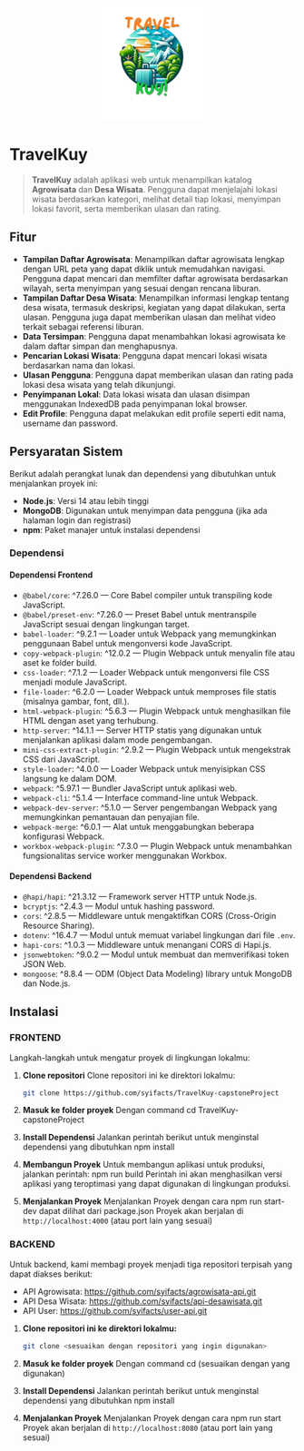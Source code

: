 <div align="center">
  <img src="./dist/icons/icon.png" alt="TravelKuy" width="200" />
</div>

# TravelKuy

> **TravelKuy** adalah aplikasi web untuk menampilkan katalog **Agrowisata** dan **Desa Wisata**. Pengguna dapat menjelajahi lokasi wisata berdasarkan kategori, melihat detail tiap lokasi, menyimpan lokasi favorit, serta memberikan ulasan dan rating.

## Fitur

- **Tampilan Daftar Agrowisata**: Menampilkan daftar agrowisata lengkap dengan URL peta yang dapat diklik untuk memudahkan navigasi. Pengguna dapat mencari dan memfilter daftar agrowisata berdasarkan wilayah, serta menyimpan yang sesuai dengan rencana liburan.
- **Tampilan Daftar Desa Wisata**: Menampilkan informasi lengkap tentang desa wisata, termasuk deskripsi, kegiatan yang dapat dilakukan, serta ulasan. Pengguna juga dapat memberikan ulasan dan melihat video terkait sebagai referensi liburan.
- **Data Tersimpan**: Pengguna dapat menambahkan lokasi agrowisata ke dalam daftar simpan dan menghapusnya.
- **Pencarian Lokasi Wisata**: Pengguna dapat mencari lokasi wisata berdasarkan nama dan lokasi.
- **Ulasan Pengguna**: Pengguna dapat memberikan ulasan dan rating pada lokasi desa wisata yang telah dikunjungi.
- **Penyimpanan Lokal**: Data lokasi wisata dan ulasan disimpan menggunakan IndexedDB pada penyimpanan lokal browser.
- **Edit Profile**: Pengguna dapat melakukan edit profile seperti edit nama, username dan password.

## Persyaratan Sistem

Berikut adalah perangkat lunak dan dependensi yang dibutuhkan untuk menjalankan proyek ini:

- **Node.js**: Versi 14 atau lebih tinggi
- **MongoDB**: Digunakan untuk menyimpan data pengguna (jika ada halaman login dan registrasi)
- **npm**: Paket manajer untuk instalasi dependensi

### Dependensi

#### Dependensi Frontend

- `@babel/core`: ^7.26.0 — Core Babel compiler untuk transpiling kode JavaScript.
- `@babel/preset-env`: ^7.26.0 — Preset Babel untuk mentranspile JavaScript sesuai dengan lingkungan target.
- `babel-loader`: ^9.2.1 — Loader untuk Webpack yang memungkinkan penggunaan Babel untuk mengonversi kode JavaScript.
- `copy-webpack-plugin`: ^12.0.2 — Plugin Webpack untuk menyalin file atau aset ke folder build.
- `css-loader`: ^7.1.2 — Loader Webpack untuk mengonversi file CSS menjadi module JavaScript.
- `file-loader`: ^6.2.0 — Loader Webpack untuk memproses file statis (misalnya gambar, font, dll.).
- `html-webpack-plugin`: ^5.6.3 — Plugin Webpack untuk menghasilkan file HTML dengan aset yang terhubung.
- `http-server`: ^14.1.1 — Server HTTP statis yang digunakan untuk menjalankan aplikasi dalam mode pengembangan.
- `mini-css-extract-plugin`: ^2.9.2 — Plugin Webpack untuk mengekstrak CSS dari JavaScript.
- `style-loader`: ^4.0.0 — Loader Webpack untuk menyisipkan CSS langsung ke dalam DOM.
- `webpack`: ^5.97.1 — Bundler JavaScript untuk aplikasi web.
- `webpack-cli`: ^5.1.4 — Interface command-line untuk Webpack.
- `webpack-dev-server`: ^5.1.0 — Server pengembangan Webpack yang memungkinkan pemantauan dan penyajian file.
- `webpack-merge`: ^6.0.1 — Alat untuk menggabungkan beberapa konfigurasi Webpack.
- `workbox-webpack-plugin`: ^7.3.0 — Plugin Webpack untuk menambahkan fungsionalitas service worker menggunakan Workbox.

#### Dependensi Backend

- `@hapi/hapi`: ^21.3.12 — Framework server HTTP untuk Node.js.
- `bcryptjs`: ^2.4.3 — Modul untuk hashing password.
- `cors`: ^2.8.5 — Middleware untuk mengaktifkan CORS (Cross-Origin Resource Sharing).
- `dotenv`: ^16.4.7 — Modul untuk memuat variabel lingkungan dari file `.env`.
- `hapi-cors`: ^1.0.3 — Middleware untuk menangani CORS di Hapi.js.
- `jsonwebtoken`: ^9.0.2 — Modul untuk membuat dan memverifikasi token JSON Web.
- `mongoose`: ^8.8.4 — ODM (Object Data Modeling) library untuk MongoDB dan Node.js.

## Instalasi

### FRONTEND
Langkah-langkah untuk mengatur proyek di lingkungan lokalmu:

1. **Clone repositori**
   Clone repositori ini ke direktori lokalmu:
   ```bash
   git clone https://github.com/syifacts/TravelKuy-capstoneProject


2. **Masuk ke folder proyek**
    Dengan command 
    cd TravelKuy-capstoneProject

3. **Install Dependensi**
    Jalankan perintah berikut untuk menginstal dependensi yang dibutuhkan
    npm install

4. **Membangun Proyek**
    Untuk membangun aplikasi untuk produksi, jalankan perintah:
    npm run build
    Perintah ini akan menghasilkan versi aplikasi yang teroptimasi yang dapat digunakan di lingkungan produksi.

5. **Menjalankan Proyek**
    Menjalankan Proyek dengan cara 
    npm run start-dev dapat dilihat dari package.json
    Proyek akan berjalan di `http://localhost:4000` (atau port lain yang sesuai)

### BACKEND
Untuk backend, kami membagi proyek menjadi tiga repositori terpisah yang dapat diakses berikut:
- API Agrowisata: https://github.com/syifacts/agrowisata-api.git
- API Desa Wisata: https://github.com/syifacts/api-desawisata.git
- API User: https://github.com/syifacts/user-api.git

1. **Clone repositori ini ke direktori lokalmu:**

   ```bash
   git clone <sesuaikan dengan repositori yang ingin digunakan>

2. **Masuk ke folder proyek**
    Dengan command 
    cd (sesuaikan dengan yang digunakan)

3. **Install Dependensi**
    Jalankan perintah berikut untuk menginstal dependensi yang dibutuhkan
    npm install

4. **Menjalankan Proyek**
    Menjalankan Proyek dengan cara 
    npm run start
    Proyek akan berjalan di `http://localhost:8080` (atau port lain yang sesuai)


